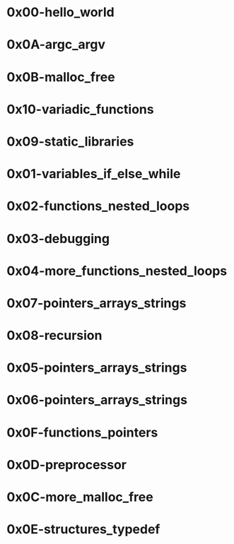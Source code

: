# 0x00-hello_world
# 0x0A-argc_argv
# 0x0B-malloc_free
# 0x10-variadic_functions
# 0x09-static_libraries
# 0x01-variables_if_else_while
# 0x02-functions_nested_loops
# 0x03-debugging
# 0x04-more_functions_nested_loops
# 0x07-pointers_arrays_strings
# 0x08-recursion
# 0x05-pointers_arrays_strings
# 0x06-pointers_arrays_strings
# 0x0F-functions_pointers
# 0x0D-preprocessor
# 0x0C-more_malloc_free
# 0x0E-structures_typedef
